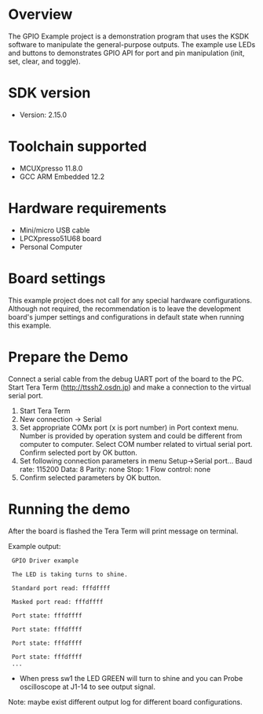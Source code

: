 Overview
========
The GPIO Example project is a demonstration program that uses the KSDK software to manipulate the general-purpose
outputs. The example use LEDs and buttons to demonstrates GPIO API for port and pin manipulation (init, set,
clear, and toggle).



SDK version
===========
- Version: 2.15.0

Toolchain supported
===================
- MCUXpresso  11.8.0
- GCC ARM Embedded  12.2

Hardware requirements
=====================
- Mini/micro USB cable
- LPCXpresso51U68 board
- Personal Computer

Board settings
==============
This example project does not call for any special hardware configurations.
Although not required, the recommendation is to leave the development board's jumper settings
and configurations in default state when running this example.

Prepare the Demo
================
Connect a serial cable from the debug UART port of the board to the PC. Start Tera Term
(http://ttssh2.osdn.jp) and make a connection to the virtual serial port.

1. Start Tera Term
2. New connection -> Serial
3. Set appropriate COMx port (x is port number) in Port context menu. Number is provided by operation
   system and could be different from computer to computer. Select COM number related to virtual
   serial port. Confirm selected port by OK button.
4. Set following connection parameters in menu Setup->Serial port...
        Baud rate:    115200
        Data:         8
        Parity:       none
        Stop:         1
        Flow control: none
5.  Confirm selected parameters by OK button.


Running the demo
================
After the board is flashed the Tera Term will print message on terminal.

Example output:
~~~~~~~~~~~~~~~~~~~~~~~~~~~~
 GPIO Driver example

 The LED is taking turns to shine.

 Standard port read: fffdffff

 Masked port read: fffdffff

 Port state: fffdffff

 Port state: fffdffff

 Port state: fffdffff

 Port state: fffdffff
 ...
~~~~~~~~~~~~~~~~~~~~~~~~~~~~
- When press sw1 the LED GREEN will turn to shine and you can Probe oscilloscope at J1-14 to see output signal.

Note: maybe exist different output log for different board configurations.
